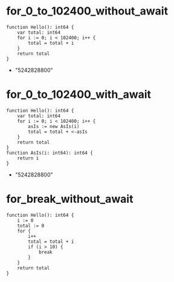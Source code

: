 # for_0_to_102400_without_await

```dexscript
function Hello(): int64 {
    var total: int64
    for i := 0; i < 102400; i++ {
        total = total + i
    }
    return total
}
```

* "5242828800"

# for_0_to_102400_with_await

```dexscript
function Hello(): int64 {
    var total: int64
    for i := 0; i < 102400; i++ {
        asIs := new AsIs(i)
        total = total + <-asIs
    }
    return total
}
function AsIs(i: int64): int64 {
    return i
}
```

* "5242828800"

# for_break_without_await

```dexscript
function Hello(): int64 {
    i := 0
    total := 0
    for {
        i++
        total = total + i
        if (i > 10) {
            break
        }
    }
    return total
}
```


